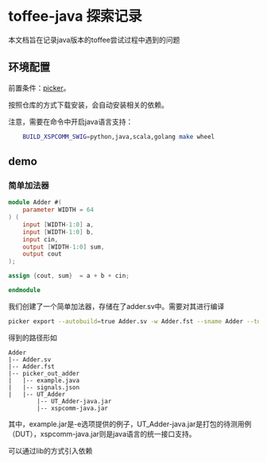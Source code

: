 # toffee-java 探索记录
本文档旨在记录java版本的toffee尝试过程中遇到的问题

## 环境配置
前置条件：[picker](https://github.com/XS-MLVP/picker)。

按照仓库的方式下载安装，会自动安装相关的依赖。

注意，需要在命令中开启java语言支持：

```bash
    BUILD_XSPCOMM_SWIG=python,java,scala,golang make wheel
```

## demo

### 简单加法器

```verilog
module Adder #(
    parameter WIDTH = 64
) (
    input [WIDTH-1:0] a,
    input [WIDTH-1:0] b,
    input cin,
    output [WIDTH-1:0] sum,
    output cout
);

assign {cout, sum}  = a + b + cin;

endmodule

```
我们创建了一个简单加法器，存储在了adder.sv中。需要对其进行编译

```bash
picker export --autobuild=true Adder.sv -w Adder.fst --sname Adder --tdir picker_out_adder --lang java -e --sim verilator
```

得到的路径形如
```plainText
Adder
|-- Adder.sv
|-- Adder.fst
|-- picker_out_adder
|   |-- example.java
|   |-- signals.json
|   |-- UT_Adder
        |-- UT_Adder-java.jar
        |-- xspcomm-java.jar
```
其中，example\.jar是\-e选项提供的例子，UT\_Adder\-java\.jar是打包的待测用例（DUT），xspcomm\-java.jar则是java语言的统一接口支持。

可以通过lib的方式引入依赖
